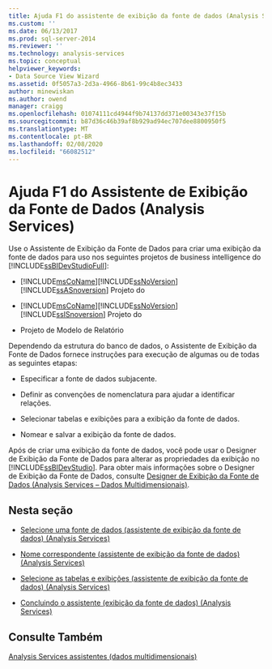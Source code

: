 ```yaml
---
title: Ajuda F1 do assistente de exibição da fonte de dados (Analysis Services) | Microsoft Docs
ms.custom: ''
ms.date: 06/13/2017
ms.prod: sql-server-2014
ms.reviewer: ''
ms.technology: analysis-services
ms.topic: conceptual
helpviewer_keywords:
- Data Source View Wizard
ms.assetid: 0f5057a3-2d3a-4966-8b61-99c4b8ec3433
author: minewiskan
ms.author: owend
manager: craigg
ms.openlocfilehash: 01074111cd4944f9b74137dd371e00343e37f15b
ms.sourcegitcommit: b87d36c46b39af8b929ad94ec707dee8800950f5
ms.translationtype: MT
ms.contentlocale: pt-BR
ms.lasthandoff: 02/08/2020
ms.locfileid: "66082512"
---
```

# <a name="data-source-view-wizard-f1-help-analysis-services"></a>Ajuda F1 do Assistente de Exibição da Fonte de Dados (Analysis Services)
  Use o Assistente de Exibição da Fonte de Dados para criar uma exibição da fonte de dados para uso nos seguintes projetos de business intelligence do [!INCLUDE[ssBIDevStudioFull](../includes/ssbidevstudiofull-md.md)]:  
  
-   [!INCLUDE[msCoName](../includes/msconame-md.md)][!INCLUDE[ssNoVersion](../includes/ssnoversion-md.md)] [!INCLUDE[ssASnoversion](../includes/ssasnoversion-md.md)] Projeto do  
  
-   [!INCLUDE[msCoName](../includes/msconame-md.md)][!INCLUDE[ssNoVersion](../includes/ssnoversion-md.md)] [!INCLUDE[ssISnoversion](../includes/ssisnoversion-md.md)] Projeto do  
  
-   Projeto de Modelo de Relatório  
  
 Dependendo da estrutura do banco de dados, o Assistente de Exibição da Fonte de Dados fornece instruções para execução de algumas ou de todas as seguintes etapas:  
  
-   Especificar a fonte de dados subjacente.  
  
-   Definir as convenções de nomenclatura para ajudar a identificar relações.  
  
-   Selecionar tabelas e exibições para a exibição da fonte de dados.  
  
-   Nomear e salvar a exibição da fonte de dados.  
  
 Após de criar uma exibição da fonte de dados, você pode usar o Designer de Exibição da Fonte de Dados para alterar as propriedades da exibição no [!INCLUDE[ssBIDevStudio](../includes/ssbidevstudio-md.md)]. Para obter mais informações sobre o Designer de Exibição da Fonte de Dados, consulte [Designer de Exibição da Fonte de Dados &#40;Analysis Services – Dados Multidimensionais&#41;](data-source-view-designer-analysis-services-multidimensional-data.md).  
  
## <a name="in-this-section"></a>Nesta seção  
  
-   [Selecione uma fonte de dados &#40;assistente de exibição da fonte de dados&#41; &#40;Analysis Services&#41;](select-a-data-source-data-source-view-wizard-analysis-services.md)  
  
-   [Nome correspondente &#40;assistente de exibição da fonte de dados&#41; &#40;Analysis Services&#41;](name-matching-data-source-view-wizard-analysis-services.md)  
  
-   [Selecione as tabelas e exibições &#40;assistente de exibição da fonte de dados&#41; &#40;Analysis Services&#41;](select-tables-and-views-data-source-view-wizard-analysis-services.md)  
  
-   [Concluindo o assistente &#40;exibição da fonte de dados&#41; &#40;Analysis Services&#41;](completing-the-wizard-data-source-view-wizard-analysis-services.md)  
  
## <a name="see-also"></a>Consulte Também  
 [Analysis Services assistentes &#40;dados multidimensionais&#41;](analysis-services-wizards-multidimensional-data.md)  
  
  
